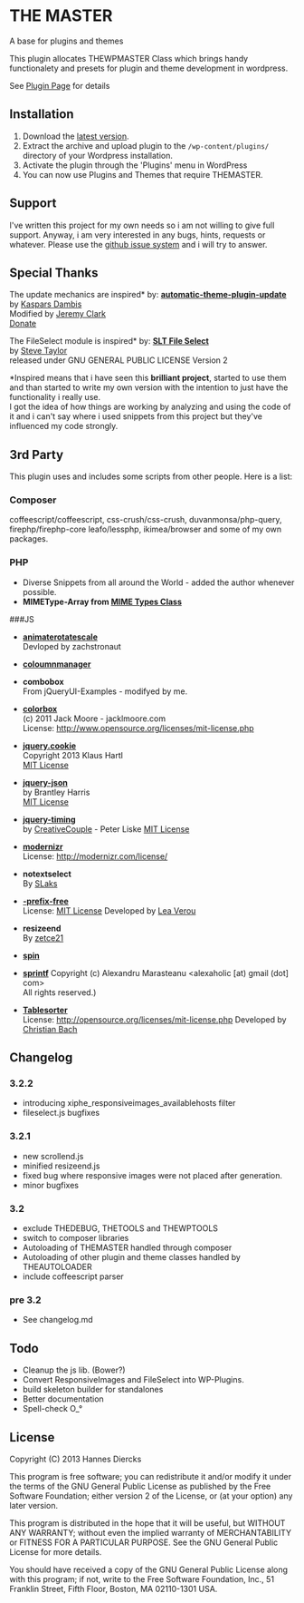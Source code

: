THE MASTER
==========

A base for plugins and themes

This plugin allocates THEWPMASTER Class which brings handy functionalety and presets
for plugin and theme development in wordpress.

See [Plugin Page](https://github.com/Xiphe/-THE-MASTER) for details


Installation
------------

1. Download the [latest version](https://github.com/Xiphe/THEMASTER/archive/master.zip).
2. Extract the archive and upload plugin to the `/wp-content/plugins/` directory of your Wordpress installation.
3. Activate the plugin through the 'Plugins' menu in WordPress
4. You can now use Plugins and Themes that require THEMASTER.


Support
-------

I've written this project for my own needs so i am not willing to give
full support. Anyway, i am very interested in any bugs, hints, requests
or whatever. Please use the [github issue system](https://github.com/Xiphe/-THE-MASTER/issues)
and i will try to answer.


Special Thanks
--------------

The update mechanics are inspired* by:
**[automatic-theme-plugin-update](https://github.com/jeremyclark13/automatic-theme-plugin-update)**  
  by [Kaspars Dambis](kaspars@konstruktors.com)  
  Modified by [Jeremy Clark](http://clark-technet.com)  
  [Donate](https://www.paypal.com/cgi-bin/webscr?cmd=_s-xclick&hosted_button_id=73N8G8UPGDG2Q)

The FileSelect module is inspired* by:
**[SLT File Select](http://sltaylor.co.uk/wordpress/plugins/slt-file-select/)**  
  by [Steve Taylor](http://sltaylor.co.uk)  
  released under GNU GENERAL PUBLIC LICENSE Version 2  


*Inspired means that i have seen this **brilliant project**, started to use them
and than started to write my own version with the intention to just have the
functionality i really use.  
I got the idea of how things are working by analyzing and using the code of
it and i can't say where i used snippets from this project but they've
influenced my code strongly.


3rd Party
---------

This plugin uses and includes some scripts from other people.
Here is a list:

### Composer
coffeescript/coffeescript, css-crush/css-crush, duvanmonsa/php-query, 
firephp/firephp-core leafo/lessphp, ikimea/browser and some of my own packages.

### PHP
* Diverse Snippets from all around the World - added the author whenever possible.
* **MIMEType-Array from [MIME Types Class](http://www.phpclasses.org/phpmimetypeclass)**  

###JS
* **[animaterotatescale](https://github.com/zachstronaut/jquery-animate-css-rotate-scale/blob/master/jquery-animate-css-rotate-scale.js)**  
  Devloped by zachstronaut

* **[coloumnmanager](http://p.sohei.org/jquery-plugins/columnmanager/)**  

* **combobox**  
  From jQueryUI-Examples - modifyed by me.

* **[colorbox](http://www.jacklmoore.com/colorbox)**  
  (c) 2011 Jack Moore - jacklmoore.com  
  License: http://www.opensource.org/licenses/mit-license.php

* **[jquery.cookie](https://github.com/carhartl/jquery-cookie)**  
  Copyright 2013 Klaus Hartl  
  [MIT License](https://github.com/carhartl/jquery-cookie/blob/master/MIT-LICENSE.txt)

* **[jquery-json](code.google.com/p/jquery-json)**  
  by Brantley Harris  
  [MIT License](http://opensource.org/licenses/mit-license.php)

* **[jquery-timing](https://github.com/creativecouple/jquery-timing)**  
  by [CreativeCouple](http://www.creativecouple.de/) - Peter Liske
  [MIT License](https://github.com/creativecouple/jquery-timing/blob/master/README.md)

* **[modernizr](www.modernizr.com)**  
  License: http://modernizr.com/license/

* **notextselect**  
  By [SLaks](http://stackoverflow.com/users/34397/slaks)

* **[-prefix-free](http://leaverou.github.com/prefixfree/)**  
  License: [MIT License](http://www.opensource.org/licenses/mit-license.php)
  Developed by [Lea Verou](http://lea.verou.me/)

* **resizeend**  
  By [zetce21](http://forum.jquery.com/user/zetce21)

* **[spin](http://fgnass.github.com/spin.js#v1.2.5)**  

* **[sprintf](http://www.diveintojavascript.com/projects/javascript-sprintf)**
  Copyright (c) Alexandru Marasteanu <alexaholic [at) gmail (dot] com>  
  All rights reserved.)  

* **[Tablesorter](http://tablesorter.com/docs/)**  
  License: http://opensource.org/licenses/mit-license.php
  Developed by [Christian Bach](https://twitter.com/lovepeacenukes)


Changelog
---------

### 3.2.2
* introducing xiphe_responsiveimages_availablehosts filter
* fileselect.js bugfixes

### 3.2.1
* new scrollend.js
* minified resizeend.js
* fixed bug where responsive images were not placed after generation.
* minor bugfixes

### 3.2
* exclude THEDEBUG, THETOOLS and THEWPTOOLS
* switch to composer libraries
* Autoloading of THEMASTER handled through composer
* Autoloading of other plugin and theme classes handled by THEAUTOLOADER
* include coffeescript parser

### pre 3.2
+ See changelog.md



Todo
----

+ Cleanup the js lib. (Bower?)
+ Convert ResponsiveImages and FileSelect into WP-Plugins.
+	build skeleton builder for standalones
+ Better documentation
+ Spell-check O_°

License
-------

Copyright (C) 2013 Hannes Diercks

This program is free software; you can redistribute it and/or modify
it under the terms of the GNU General Public License as published by
the Free Software Foundation; either version 2 of the License, or
(at your option) any later version.

This program is distributed in the hope that it will be useful,
but WITHOUT ANY WARRANTY; without even the implied warranty of
MERCHANTABILITY or FITNESS FOR A PARTICULAR PURPOSE.  See the
GNU General Public License for more details.

You should have received a copy of the GNU General Public License along
with this program; if not, write to the Free Software Foundation, Inc.,
51 Franklin Street, Fifth Floor, Boston, MA 02110-1301 USA.